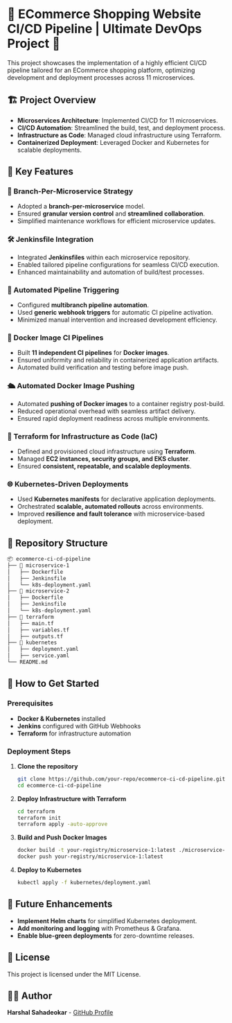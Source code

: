 # 🚀 ECommerce Shopping Website CI/CD Pipeline | Ultimate DevOps Project 🚀

This project showcases the implementation of a highly efficient CI/CD pipeline tailored for an ECommerce shopping platform, optimizing development and deployment processes across 11 microservices.

## 🏗️ Project Overview
- **Microservices Architecture**: Implemented CI/CD for 11 microservices.
- **CI/CD Automation**: Streamlined the build, test, and deployment process.
- **Infrastructure as Code**: Managed cloud infrastructure using Terraform.
- **Containerized Deployment**: Leveraged Docker and Kubernetes for scalable deployments.

## 📌 Key Features

### 🔗 Branch-Per-Microservice Strategy
- Adopted a **branch-per-microservice** model.
- Ensured **granular version control** and **streamlined collaboration**.
- Simplified maintenance workflows for efficient microservice updates.

### 🛠️ Jenkinsfile Integration
- Integrated **Jenkinsfiles** within each microservice repository.
- Enabled tailored pipeline configurations for seamless CI/CD execution.
- Enhanced maintainability and automation of build/test processes.

### 🔄 Automated Pipeline Triggering
- Configured **multibranch pipeline automation**.
- Used **generic webhook triggers** for automatic CI pipeline activation.
- Minimized manual intervention and increased development efficiency.

### 🏑 Docker Image CI Pipelines
- Built **11 independent CI pipelines** for **Docker images**.
- Ensured uniformity and reliability in containerized application artifacts.
- Automated build verification and testing before image push.

### 🛳️ Automated Docker Image Pushing
- Automated **pushing of Docker images** to a container registry post-build.
- Reduced operational overhead with seamless artifact delivery.
- Ensured rapid deployment readiness across multiple environments.

### 🚀 Terraform for Infrastructure as Code (IaC)
- Defined and provisioned cloud infrastructure using **Terraform**.
- Managed **EC2 instances, security groups, and EKS cluster**.
- Ensured **consistent, repeatable, and scalable deployments**.

### 🌐 Kubernetes-Driven Deployments
- Used **Kubernetes manifests** for declarative application deployments.
- Orchestrated **scalable, automated rollouts** across environments.
- Improved **resilience and fault tolerance** with microservice-based deployment.

## 📂 Repository Structure
```bash
📦 ecommerce-ci-cd-pipeline
├── 📁 microservice-1
│   ├── Dockerfile
│   ├── Jenkinsfile
│   └── k8s-deployment.yaml
├── 📁 microservice-2
│   ├── Dockerfile
│   ├── Jenkinsfile
│   └── k8s-deployment.yaml
├── 📁 terraform
│   ├── main.tf
│   ├── variables.tf
│   ├── outputs.tf
├── 📁 kubernetes
│   ├── deployment.yaml
│   ├── service.yaml
└── README.md
```

## 🚀 How to Get Started
### Prerequisites
- **Docker & Kubernetes** installed
- **Jenkins** configured with GitHub Webhooks
- **Terraform** for infrastructure automation

### Deployment Steps
1. **Clone the repository**
   ```bash
   git clone https://github.com/your-repo/ecommerce-ci-cd-pipeline.git
   cd ecommerce-ci-cd-pipeline
   ```
2. **Deploy Infrastructure with Terraform**
   ```bash
   cd terraform
   terraform init
   terraform apply -auto-approve
   ```
3. **Build and Push Docker Images**
   ```bash
   docker build -t your-registry/microservice-1:latest ./microservice-1
   docker push your-registry/microservice-1:latest
   ```
4. **Deploy to Kubernetes**
   ```bash
   kubectl apply -f kubernetes/deployment.yaml
   ```

## 🎯 Future Enhancements
- **Implement Helm charts** for simplified Kubernetes deployment.
- **Add monitoring and logging** with Prometheus & Grafana.
- **Enable blue-green deployments** for zero-downtime releases.

## 📜 License
This project is licensed under the MIT License.

## 👨‍💻 Author
**Harshal Sahadeokar** - [GitHub Profile](https://github.com/your-profile)

